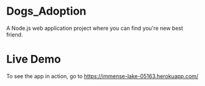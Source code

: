 # Dogs_Adoption
A Node.js web application project where you can find you're new best friend.

# Live Demo
To see the app in action, go to https://immense-lake-05163.herokuapp.com/

